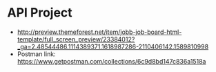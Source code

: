 # API Project

 - http://preview.themeforest.net/item/jobb-job-board-html-template/full_screen_preview/23384012?_ga=2.48544486.1114389371.1618987286-2110406142.1589810998
 - Postman link: https://www.getpostman.com/collections/6c9d8bd147c836a1518a
